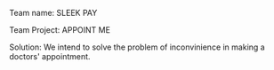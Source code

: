 Team name: SLEEK PAY

Team Project: APPOINT ME

Solution: We intend to solve the problem of inconvinience in making a doctors' appointment. 






